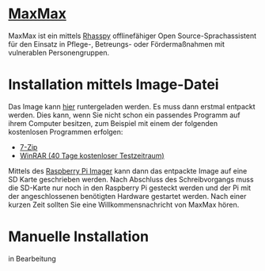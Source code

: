 # [MaxMax](https://ip-landgraf.intia.de)
MaxMax ist ein mittels [Rhasspy](https://github.com/rhasspy/rhasspy) offlinefähiger Open Source-Sprachassistent für den Einsatz in Pflege-, Betreungs- oder Fördermaßnahmen mit vulnerablen Personengruppen.

# Installation mittels Image-Datei
Das Image kann [hier](https://drive.google.com/file/d/1a_YrVVKusiabAqnni6d1nSwh2Bh9me3E/view?usp=sharing) runtergeladen werden.
Es muss dann erstmal entpackt werden. Dies kann, wenn Sie nicht schon ein passendes Programm auf ihrem Computer besitzen, zum Beispiel mit einem der folgenden kostenlosen Programmen erfolgen:
- [7-Zip](https://www.7-zip.de/)
- [WinRAR (40 Tage kostenloser Testzeitraum)](https://winrar.de/downld.php)

Mittels des [Raspberry Pi Imager](https://www.raspberrypi.org/software/) kann dann das entpackte Image auf eine SD Karte geschrieben werden.
Nach Abschluss des Schreibvorgangs muss die SD-Karte nur noch in den Raspberry Pi gesteckt werden und der Pi mit der angeschlossenen benötigten Hardware gestartet werden. Nach einer kurzen Zeit sollten Sie eine Willkommensnachricht von MaxMax hören.

# Manuelle Installation 
in Bearbeitung
